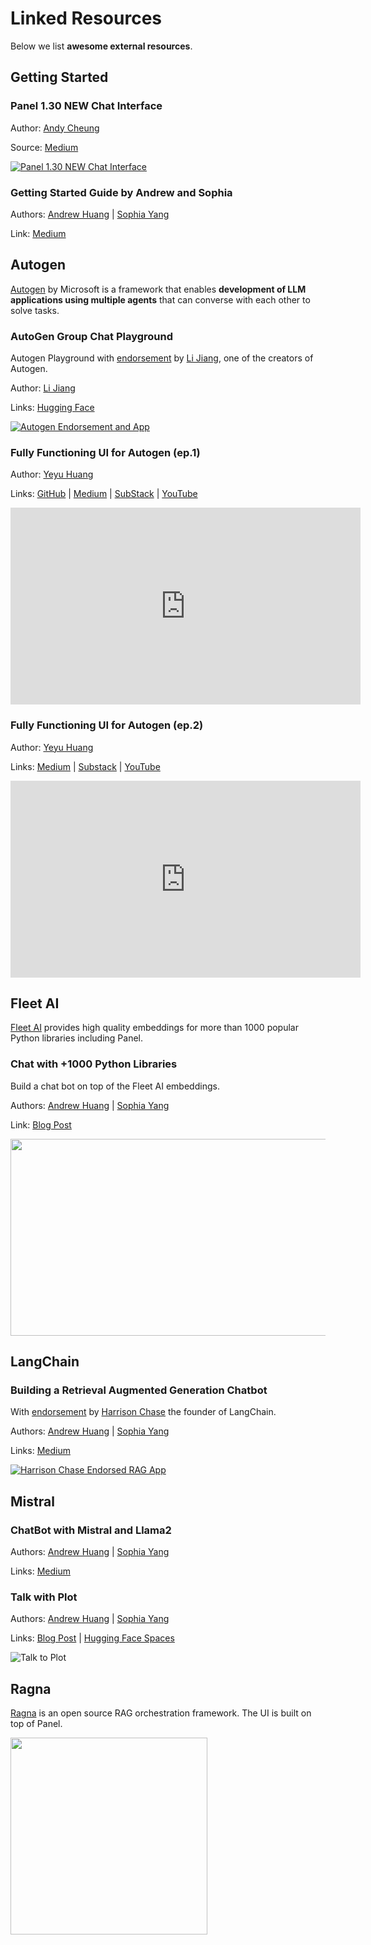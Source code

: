 # Linked Resources

Below we list **awesome external resources**.

## Getting Started

### Panel 1.30 NEW Chat Interface

Author: [Andy Cheung](https://twitter.com/andycheung0211)

Source: [Medium](https://medium.com/@andy456333/holoviz-panel-1-30-new-chat-interface-widget-d78c18f6e244)

[![Panel 1.30 NEW Chat Interface](https://miro.medium.com/v2/resize:fit:640/format:webp/1*Cz-zCwXBeXssMIshvf8bdg.png)](https://medium.com/@andy456333/holoviz-panel-1-30-new-chat-interface-widget-d78c18f6e244)

### Getting Started Guide by Andrew and Sophia

Authors: [Andrew Huang](https://twitter.com/IAteAnDrew1) | [Sophia Yang](https://twitter.com/sophiamyang)

Link: [Medium](https://sophiamyang.medium.com/how-to-build-your-own-panel-ai-chatbots-ef764f7f114e)

## Autogen

[Autogen](https://microsoft.github.io/autogen/) by Microsoft is  a framework that enables
**development of LLM applications using multiple agents** that can converse with each other to solve
tasks.

### AutoGen Group Chat Playground

Autogen Playground with [endorsement](https://x.com/jliisme/status/1727287346817810847?s=20) by [Li Jiang](https://x.com/jliisme), one of the creators of Autogen.

Author: [Li Jiang](https://x.com/jliisme)

Links: [Hugging Face](https://huggingface.co/spaces/thinkall/AutoGen_Playground)

[![Autogen Endorsement and App](assets/images/autogen-testimonial.png)](https://x.com/jliisme/status/1727287346817810847?s=20)

### Fully Functioning UI for Autogen (ep.1)

Author:  [Yeyu Huang](https://twitter.com/Yeyu2HUANG)

Links: [GitHub](https://github.com/yeyu2/Youtube_demos) | [Medium](https://levelup.gitconnected.com/how-to-create-a-web-ui-for-autogen-132df43fb2ed) | [SubStack](https://yeyu.substack.com/p/how-to-create-a-web-ui-for-autogen) | [YouTube](https://youtu.be/mFmPDyLlj1E?si=62I9vRUI_Y3wnfU1)

<iframe width="560" height="315" src="https://www.youtube.com/embed/mFmPDyLlj1E?si=kcYOMjBs3rTz5SRs" title="YouTube video player" frameborder="0" allow="accelerometer; autoplay; clipboard-write; encrypted-media; gyroscope; picture-in-picture; web-share" allowfullscreen></iframe>

### Fully Functioning UI for Autogen (ep.2)

Author:  [Yeyu Huang](https://twitter.com/Yeyu2HUANG)

Links: [Medium](https://levelup.gitconnected.com/autogens-full-function-ui-powered-by-panel-d00ddecc98ee) | [Substack](https://yeyu.substack.com/p/autogens-full-function-ui-powered?r=21aesy&utm_campaign=post&utm_medium=web) | [YouTube](https://youtu.be/9lSaRP9GLCY?si=RonvtyDOLQCpEOOm)

<iframe width="560" height="315" src="https://www.youtube.com/embed/9lSaRP9GLCY?si=EyqLx-lomgXxqJ-2" title="YouTube video player" frameborder="0" allow="accelerometer; autoplay; clipboard-write; encrypted-media; gyroscope; picture-in-picture; web-share" allowfullscreen></iframe>

## Fleet AI

[Fleet AI](https://twitter.com/fleet_ai) provides high quality embeddings for more than 1000 popular Python libraries including Panel.

### Chat with +1000 Python Libraries

Build a chat bot on top of the Fleet AI embeddings.

Authors: [Andrew Huang](https://twitter.com/IAteAnDrew1) | [Sophia Yang](https://twitter.com/sophiamyang)

Link: [Blog Post](https://blog.holoviz.org/posts/fleet_ai/)

[<img style="width:560px;height:315px" src="../assets/images/panel-chat-fleet-ai.jpg"></img>](https://blog.holoviz.org/posts/fleet_ai/)

## LangChain

### Building a Retrieval Augmented Generation Chatbot

With [endorsement](https://x.com/hwchase17/status/1730990206856437831?s=20) by [Harrison Chase](https://twitter.com/hwchase17) the founder of LangChain.

Authors: [Andrew Huang](https://twitter.com/IAteAnDrew1) | [Sophia Yang](https://twitter.com/sophiamyang)

Links: [Medium](https://sophiamyang.medium.com/building-a-retrieval-augmented-generation-chatbot-d567a24fcd14)

[![Harrison Chase Endorsed RAG App](assets/images/harrison-chase-testimonial.png)](https://sophiamyang.medium.com/building-a-retrieval-augmented-generation-chatbot-d567a24fcd14)

## Mistral

### ChatBot with Mistral and Llama2

Authors: [Andrew Huang](https://twitter.com/IAteAnDrew1) | [Sophia Yang](https://twitter.com/sophiamyang)

Links: [Medium](https://sophiamyang.medium.com/building-ai-chatbots-with-mistral-and-llama2-9c0f5abc296c)

### Talk with Plot

Authors: [Andrew Huang](https://twitter.com/IAteAnDrew1) | [Sophia Yang](https://twitter.com/sophiamyang)

Links: [Blog Post](https://blog.holoviz.org/posts/tweak-mpl-chat/) | [Hugging Face Spaces](https://huggingface.co/spaces/ahuang11/tweak-mpl-chat)

![Talk to Plot](https://blog.holoviz.org/posts/tweak-mpl-chat/images/app1.gif)

## Ragna

[Ragna](https://ragna.chat/) is an open source RAG orchestration framework. The UI is built on top of Panel.

[<img style="height:315px;" src="../assets/images/ragna-logo.png"></img>](https://ragna.chat/)
